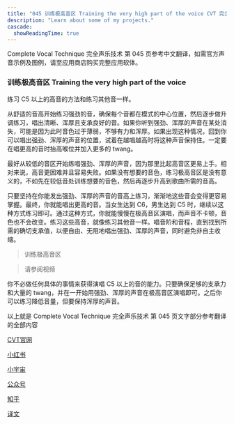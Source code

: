 ```yaml
---
title: "045 训练极高音区 Training the very high part of the voice CVT 完全声乐技术中文翻译"
description: "Learn about some of my projects."
cascade:
  showReadingTime: true
---
```


Complete Vocal Technique 完全声乐技术 第 045 页参考中文翻译，如需官方声音示例及图例，请至应用商店购买完整应用软体。

### 训练极高音区 Training the very high part of the voice

练习 C5 以上的高音的方法和练习其他音一样。

从舒适的音高开始练习强劲的音，确保每个音都在模式的中心位置，然后逐步做升调练习，唱出清晰、浑厚且支承良好的音。如果你听到强劲、浑厚的声音在某处消失，可能是因为此时音色过于薄弱，不够有力和浑厚。如果出现这种情况，回到你可以唱出强劲、浑厚的声音的位置，试着在越唱越高时将这种声音保持住。一定要在唱更高的音时抬高喉位并加入更多的 twang。

最好从较低的音区开始练唱强劲、浑厚的声音，因为那里比起高音区更易上手。相对来说，高音更困难并且容易失败。如果没有想要的音色，练习极高音区是没有意义的，不如先在较低音处训练想要的音色，然后再逐步升高到歌曲所需的音高。

只要坚持在你能发出强劲、浑厚的声音的音高上练习，渐渐地这些音会变得更容易掌握。最终，你就能唱出更高的音。当女生达到 C6，男生达到 C5 时，继续以这种方式练习即可。通过这种方式，你就能慢慢在极高音区演唱，而声音不卡顿，音色也不会改变。练习这些高音，就像练习其他音一样。唱音阶和音程，直到找到所需的确切支承值，以便自由、无阻地唱出强劲、浑厚的声音，同时避免非自主收缩。

> 训练极高音区 

> 请参阅视频

你不必做任何具体的事情来获得演唱 C5 以上的音的能力。只要确保足够的支承力和大量的 twang，并在一开始用强劲、浑厚的声音在极高音区演唱即可。之后你可以练习降低音量，但要保持浑厚的声音。

以上就是 Complete Vocal Technique 完全声乐技术 第 045 页文字部分参考翻译的全部内容


[CVT官网](https://completevocalinstitute.com/complete-vocal-technique/)

[小红书](https://www.xiaohongshu.com/user/profile/627ff979000000002102aa68?xhsshare=CopyLink&appuid=627ff979000000002102aa68&apptime=1728791961)

[小宇宙](https://www.xiaoyuzhoufm.com/podcast/66be28dadb5e6d6bf99adc25)

[公众号](https://mp.weixin.qq.com/mp/appmsgalbum?action=getalbum&__biz=MzAxMjI3NzAxMg==&scene=1&album_id=3446246369961312256&count=3#wechat_redirect)

[知乎](https://www.zhihu.com/column/c_1825613276039491584)

[译文](https://euphia.github.io/zh-cn/posts/)